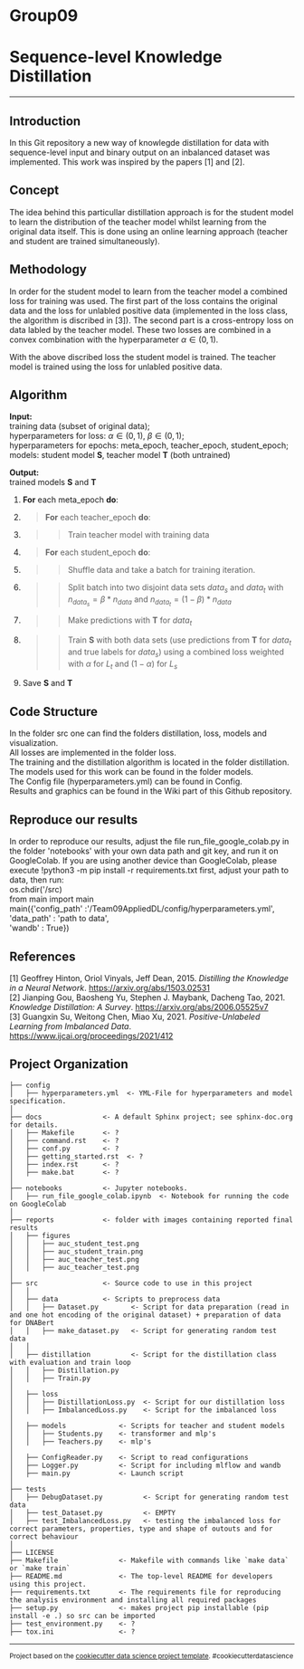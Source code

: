 Group09
==============================

# Sequence-level Knowledge Distillation

---

## Introduction

In this Git repository a new way of knowlegde distillation for data with sequence-level input and binary output on an inbalanced dataset was implemented. This work was inspired by the papers [1] and [2].

## Concept 

The idea behind this particullar distillation approach is for the student model to learn the distribution of the teacher model whilst learning from the original data itself. This is done using an online learning approach (teacher and student are trained simultaneously).


## Methodology

In order for the student model to learn from the teacher model a combined loss for training was used. The first part of the loss contains the original data and the loss for unlabled positive data (implemented in the loss class, the algorithm is discribed in [3]). The second part is a cross-entropy loss on data labled by the teacher model. These two losses are combined in a convex combination with the hyperparameter $\alpha \in (0,1)$. <br>

With the above discribed loss the student model is trained. The teacher model is trained using the loss for unlabled positive data. 

## Algorithm

**Input:**  <br>
           training data (subset of original data); <br>
           hyperparameters for loss: $\alpha \in (0,1)$, $\beta \in (0,1)$; <br>
           hyperparameters for epochs: meta_epoch, teacher_epoch, student_epoch; <br>
           models: student model **S**, teacher model **T** (both untrained) <br>
           
**Output:**  <br>
           trained models **S** and **T**

1. **For** each meta_epoch **do**:
2. > **For** each teacher_epoch **do**: 
3. >> Train teacher model with training data
3. > **For** each student_epoch **do**:
4. >> Shuffle data and take a batch for training iteration.
5. >> Split batch into two disjoint data sets $data_s$ and $data_t$ with $n_{data_s} = \beta * n_{data}$ and $n_{data_t} = (1-\beta) * n_{data}$
6. >> Make predictions with **T** for $data_t$
7. >> Train **S** with both data sets (use predictions from **T** for $data_t$ and true labels for $data_s$) using a combined loss weighted with $\alpha$ for $L_t$ and $(1- \alpha)$ for $L_s$
8. Save **S** and **T**


## Code Structure

In the folder src one can find the folders distillation, loss, models and visualization. <br>
All losses are implemented in the folder loss. <br>
The training and the distillation algorithm is located in the folder distillation. <br>
The models used for this work can be found in the folder models. <br>
The Config file (hyperparameters.yml) can be found in Config. <br>
Results and graphics can be found in the Wiki part of this Github repository.

## Reproduce our results

In order to reproduce our results, adjust the file run_file_google_colab.py in the folder 'notebooks' with your own data path and git key, and run it on GoogleColab. If you are using another device than GoogleColab, please execute !python3 -m pip install -r requirements.txt first, adjust your path to data, then run: <br>
os.chdir('/src) <br>
from main import main <br>
main({'config_path' :'/Team09AppliedDL/config/hyperparameters.yml', <br>
      'data_path' : 'path to data', <br>
      'wandb' : True}) 

## References
[1] Geoffrey Hinton, Oriol Vinyals, Jeff Dean, 2015. *Distilling the Knowledge in a Neural Network*. https://arxiv.org/abs/1503.02531 <br>
[2] Jianping Gou, Baosheng Yu, Stephen J. Maybank, Dacheng Tao, 2021. *Knowledge Distillation: A Survey*. https://arxiv.org/abs/2006.05525v7 <br>
[3] Guangxin Su, Weitong Chen, Miao Xu, 2021. *Positive-Unlabeled Learning from Imbalanced Data*. https://www.ijcai.org/proceedings/2021/412 <br>

Project Organization
------------

    ├── config 
    │   ├── hyperparameters.yml  <- YML-File for hyperparameters and model specification.
    │  
    ├── docs               <- A default Sphinx project; see sphinx-doc.org for details.
    │   ├── Makefile       <- ?
    │   ├── command.rst    <- ?
    │   ├── conf.py        <- ?
    │   ├── getting_started.rst  <- ?
    │   ├── index.rst      <- ?
    │   ├── make.bat       <- ?
    │    
    ├── notebooks          <- Jupyter notebooks.
    │   ├── run_file_google_colab.ipynb  <- Notebook for running the code on GoogleColab
    │
    ├── reports            <- folder with images containing reported final results           
    │   ├── figures
    │   │   ├── auc_student_test.png
    │   │   ├── auc_student_train.png
    │   │   ├── auc_teacher_test.png
    │   │   ├── auc_teacher_test.png
    │
    ├── src                <- Source code to use in this project
    │   │
    │   ├── data           <- Scripts to preprocess data
    │   │   ├── Dataset.py        <- Script for data preparation (read in and one hot encoding of the original dataset) + preparation of data for DNABert
    │   │   ├── make_dataset.py   <- Script for generating random test data
    │   │
    │   ├── distillation          <- Script for the distillation class with evaluation and train loop
    │   │   ├── Distillation.py
    │   │   ├── Train.py
    │
    │   ├── loss  
    │   │   ├── DistillationLoss.py  <- Script for our distillation loss
    │   │   ├── ImbalancedLoss.py    <- Script for the imbalanced loss
    │
    │   ├── models             <- Scripts for teacher and student models
    │   │   ├── Students.py    <- transformer and mlp's
    │   │   ├── Teachers.py    <- mlp's
    │
    │   ├── ConfigReader.py    <- Script to read configurations
    │   ├── Logger.py          <- Script for including mlflow and wandb
    │   ├── main.py            <- Launch script
    │
    ├── tests
    │   ├── DebugDataset.py          <- Script for generating random test data
    │   ├── test_Dataset.py          <- EMPTY
    │   ├── test_ImbalancedLoss.py   <- testing the imbalanced loss for correct parameters, properties, type and shape of outouts and for correct behaviour
    │   
    ├── LICENSE
    ├── Makefile               <- Makefile with commands like `make data` or `make train`
    ├── README.md              <- The top-level README for developers using this project.
    ├── requirements.txt       <- The requirements file for reproducing the analysis environment and installing all required packages
    ├── setup.py               <- makes project pip installable (pip install -e .) so src can be imported
    ├── test_environment.py    <- ?
    ├── tox.ini                <- ?
   
 

--------

<p><small>Project based on the <a target="_blank" href="https://drivendata.github.io/cookiecutter-data-science/">cookiecutter data science project template</a>. #cookiecutterdatascience</small></p>
